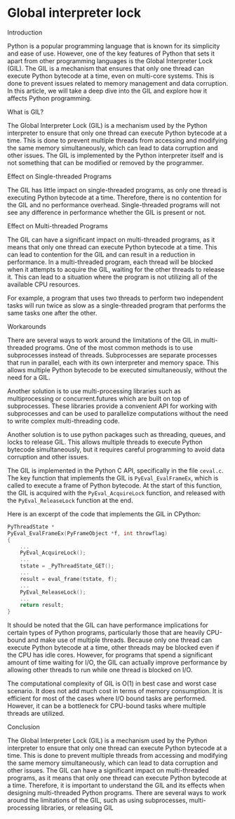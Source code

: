# Global interpreter lock

Introduction

Python is a popular programming language that is known for its simplicity and ease of use. However, one of the key features of Python that sets it apart from other programming languages is the Global Interpreter Lock (GIL). The GIL is a mechanism that ensures that only one thread can execute Python bytecode at a time, even on multi-core systems. This is done to prevent issues related to memory management and data corruption. In this article, we will take a deep dive into the GIL and explore how it affects Python programming.

What is GIL?

The Global Interpreter Lock (GIL) is a mechanism used by the Python interpreter to ensure that only one thread can execute Python bytecode at a time. This is done to prevent multiple threads from accessing and modifying the same memory simultaneously, which can lead to data corruption and other issues. The GIL is implemented by the Python interpreter itself and is not something that can be modified or removed by the programmer.

Effect on Single-threaded Programs

The GIL has little impact on single-threaded programs, as only one thread is executing Python bytecode at a time. Therefore, there is no contention for the GIL and no performance overhead. Single-threaded programs will not see any difference in performance whether the GIL is present or not.

Effect on Multi-threaded Programs

The GIL can have a significant impact on multi-threaded programs, as it means that only one thread can execute Python bytecode at a time. This can lead to contention for the GIL and can result in a reduction in performance. In a multi-threaded program, each thread will be blocked when it attempts to acquire the GIL, waiting for the other threads to release it. This can lead to a situation where the program is not utilizing all of the available CPU resources.

For example, a program that uses two threads to perform two independent tasks will run twice as slow as a single-threaded program that performs the same tasks one after the other.

Workarounds

There are several ways to work around the limitations of the GIL in multi-threaded programs. One of the most common methods is to use subprocesses instead of threads. Subprocesses are separate processes that run in parallel, each with its own interpreter and memory space. This allows multiple Python bytecode to be executed simultaneously, without the need for a GIL.

Another solution is to use multi-processing libraries such as multiprocessing or concurrent.futures which are built on top of subprocesses. These libraries provide a convenient API for working with subprocesses and can be used to parallelize computations without the need to write complex multi-threading code.

Another solution is to use python packages such as threading, queues, and locks to release GIL. This allows multiple threads to execute Python bytecode simultaneously, but it requires careful programming to avoid data corruption and other issues.

The GIL is implemented in the Python C API, specifically in the file `ceval.c`. The key function that implements the GIL is `PyEval_EvalFrameEx`, which is called to execute a frame of Python bytecode. At the start of this function, the GIL is acquired with the `PyEval_AcquireLock` function, and released with the `PyEval_ReleaseLock` function at the end.

Here is an excerpt of the code that implements the GIL in CPython:

```c
PyThreadState *
PyEval_EvalFrameEx(PyFrameObject *f, int throwflag)
{
    ...
    PyEval_AcquireLock();
    ...
    tstate = _PyThreadState_GET();
    ...
    result = eval_frame(tstate, f);
    ...
    PyEval_ReleaseLock();
    ...
    return result;
}
```

It should be noted that the GIL can have performance implications for certain types of Python programs, particularly those that are heavily CPU-bound and make use of multiple threads. Because only one thread can execute Python bytecode at a time, other threads may be blocked even if the CPU has idle cores. However, for programs that spend a significant amount of time waiting for I/O, the GIL can actually improve performance by allowing other threads to run while one thread is blocked on I/O.

The computational complexity of GIL is O(1) in best case and worst case scenario. It does not add much cost in terms of memory consumption. It is efficient for most of the cases where I/O bound tasks are performed. However, it can be a bottleneck for CPU-bound tasks where multiple threads are utilized.

Conclusion

The Global Interpreter Lock (GIL) is a mechanism used by the Python interpreter to ensure that only one thread can execute Python bytecode at a time. This is done to prevent multiple threads from accessing and modifying the same memory simultaneously, which can lead to data corruption and other issues. The GIL can have a significant impact on multi-threaded programs, as it means that only one thread can execute Python bytecode at a time. Therefore, it is important to understand the GIL and its effects when designing multi-threaded Python programs. There are several ways to work around the limitations of the GIL, such as using subprocesses, multi-processing libraries, or releasing GIL

